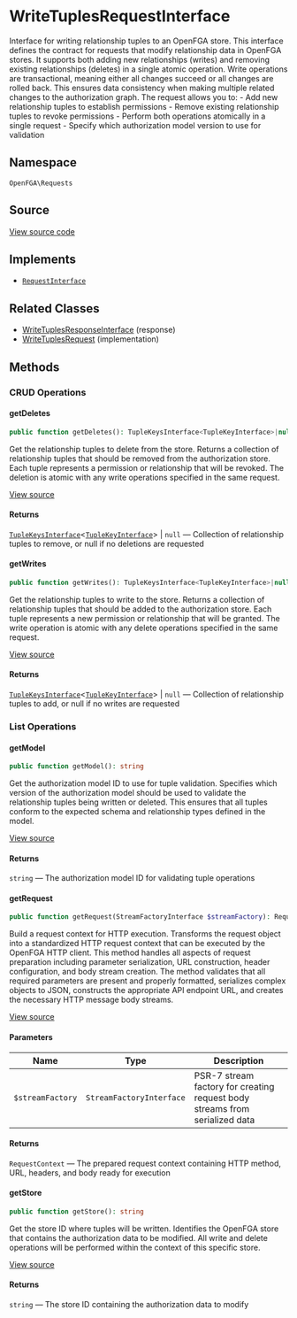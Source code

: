 # WriteTuplesRequestInterface

Interface for writing relationship tuples to an OpenFGA store. This interface defines the contract for requests that modify relationship data in OpenFGA stores. It supports both adding new relationships (writes) and removing existing relationships (deletes) in a single atomic operation. Write operations are transactional, meaning either all changes succeed or all changes are rolled back. This ensures data consistency when making multiple related changes to the authorization graph. The request allows you to: - Add new relationship tuples to establish permissions - Remove existing relationship tuples to revoke permissions - Perform both operations atomically in a single request - Specify which authorization model version to use for validation

## Namespace
`OpenFGA\Requests`

## Source
[View source code](https://github.com/evansims/openfga-php/blob/main/src/Requests/WriteTuplesRequestInterface.php)

## Implements
* [`RequestInterface`](RequestInterface.md)

## Related Classes
* [WriteTuplesResponseInterface](Responses/WriteTuplesResponseInterface.md) (response)
* [WriteTuplesRequest](Requests/WriteTuplesRequest.md) (implementation)

## Methods

### CRUD Operations
#### getDeletes

```php
public function getDeletes(): TupleKeysInterface<TupleKeyInterface>|null
```

Get the relationship tuples to delete from the store. Returns a collection of relationship tuples that should be removed from the authorization store. Each tuple represents a permission or relationship that will be revoked. The deletion is atomic with any write operations specified in the same request.

[View source](https://github.com/evansims/openfga-php/blob/main/src/Requests/WriteTuplesRequestInterface.php#L43)

#### Returns
[`TupleKeysInterface`](Models/Collections/TupleKeysInterface.md)&lt;[`TupleKeyInterface`](Models/TupleKeyInterface.md)&gt; &#124; `null` — Collection of relationship tuples to remove, or null if no deletions are requested
#### getWrites

```php
public function getWrites(): TupleKeysInterface<TupleKeyInterface>|null
```

Get the relationship tuples to write to the store. Returns a collection of relationship tuples that should be added to the authorization store. Each tuple represents a new permission or relationship that will be granted. The write operation is atomic with any delete operations specified in the same request.

[View source](https://github.com/evansims/openfga-php/blob/main/src/Requests/WriteTuplesRequestInterface.php#L78)

#### Returns
[`TupleKeysInterface`](Models/Collections/TupleKeysInterface.md)&lt;[`TupleKeyInterface`](Models/TupleKeyInterface.md)&gt; &#124; `null` — Collection of relationship tuples to add, or null if no writes are requested
### List Operations
#### getModel

```php
public function getModel(): string
```

Get the authorization model ID to use for tuple validation. Specifies which version of the authorization model should be used to validate the relationship tuples being written or deleted. This ensures that all tuples conform to the expected schema and relationship types defined in the model.

[View source](https://github.com/evansims/openfga-php/blob/main/src/Requests/WriteTuplesRequestInterface.php#L55)

#### Returns
`string` — The authorization model ID for validating tuple operations
#### getRequest

```php
public function getRequest(StreamFactoryInterface $streamFactory): RequestContext
```

Build a request context for HTTP execution. Transforms the request object into a standardized HTTP request context that can be executed by the OpenFGA HTTP client. This method handles all aspects of request preparation including parameter serialization, URL construction, header configuration, and body stream creation. The method validates that all required parameters are present and properly formatted, serializes complex objects to JSON, constructs the appropriate API endpoint URL, and creates the necessary HTTP message body streams.

[View source](https://github.com/evansims/openfga-php/blob/main/src/Requests/RequestInterface.php#L57)

#### Parameters
| Name             | Type                     | Description                                                                 |
| ---------------- | ------------------------ | --------------------------------------------------------------------------- |
| `$streamFactory` | `StreamFactoryInterface` | PSR-7 stream factory for creating request body streams from serialized data |

#### Returns
`RequestContext` — The prepared request context containing HTTP method, URL, headers, and body ready for execution
#### getStore

```php
public function getStore(): string
```

Get the store ID where tuples will be written. Identifies the OpenFGA store that contains the authorization data to be modified. All write and delete operations will be performed within the context of this specific store.

[View source](https://github.com/evansims/openfga-php/blob/main/src/Requests/WriteTuplesRequestInterface.php#L66)

#### Returns
`string` — The store ID containing the authorization data to modify
